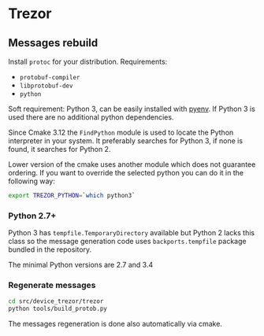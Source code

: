 # Trezor

## Messages rebuild

Install `protoc` for your distribution. Requirements:

- `protobuf-compiler`
- `libprotobuf-dev`
- `python`


Soft requirement: Python 3, can be easily installed with [pyenv].
If Python 3 is used there are no additional python dependencies.

Since Cmake 3.12 the `FindPython` module is used to locate the Python
interpreter in your system. It preferably searches for Python 3, if none
is found, it searches for Python 2.

Lower version of the cmake uses another module which does not guarantee
ordering. If you want to override the selected python you can do it in
the following way:

```bash
export TREZOR_PYTHON=`which python3`
```


### Python 2.7+

Python 3 has `tempfile.TemporaryDirectory` available but Python 2 lacks
this class so the message generation code uses `backports.tempfile` package
bundled in the repository.

The minimal Python versions are 2.7 and 3.4

### Regenerate messages

```bash
cd src/device_trezor/trezor
python tools/build_protob.py
```

The messages regeneration is done also automatically via cmake.

[pyenv]: https://github.com/pyenv/pyenv
